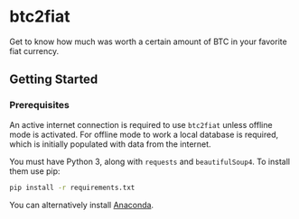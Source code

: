 # btc2fiat

Get to know how much was worth a certain amount of BTC in your favorite fiat currency.

## Getting Started

### Prerequisites

An active internet connection is required to use `btc2fiat` unless offline mode is activated. For offline mode to work a local database is required, which is initially populated with data from the internet.

You must have Python 3, along with `requests` and `beautifulSoup4`. To install them use pip:

```bash
pip install -r requirements.txt
```

You can alternatively install [Anaconda](https://www.anaconda.com/download/).